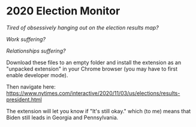 # 2020 Election Monitor

_Tired of obsessively hanging out on the election results map?_

_Work suffering?_

_Relationships suffering?_

Download these files to an empty folder and install the extension as an "unpacked extension" in your Chrome browser (you may have to first enable developer mode).

Then navigate here: https://www.nytimes.com/interactive/2020/11/03/us/elections/results-president.html

The extension will let you know if "It's still okay." which (to me) means that Biden still leads in Georgia and Pennsylvania.

